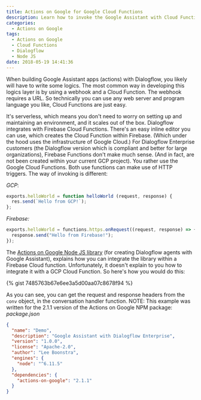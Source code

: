 ```yaml
---
title: Actions on Google for Google Cloud Functions
description: Learn how to invoke the Google Assistant with Cloud Functions
categories:
  - Actions on Google
tags:
  - Actions on Google
  - Cloud Functions
  - Dialogflow
  - Node JS
date: 2018-05-19 14:41:36
---
```


When building Google Assistant apps (actions) with Dialogflow, you likely will have to write some logics. The most common way in developing this logics layer is by using a webhook and a Cloud Function. The webhook requires a URL. So technically you can use any web server and program language you like, Cloud Functions are just easy.
<!-- more -->
It's serverless, which means you don't need to worry on setting up and maintaining an environment, and it scales out of the box. Dialogflow integrates with Firebase Cloud Functions. There's an easy inline editor you can use, which creates the Cloud Function within Firebase. (Which under the hood uses the infrastructure of Google Cloud.) For Dialogflow Enterprise customers (the Dialogflow version which is compliant and better for large organizations), Firebase Functions don't make much sense. (And in fact, are not been created within your current GCP project). You rather use the Google Cloud Functions. Both use functions can make use of HTTP triggers. The way of invoking is different: 

*GCP*:

``` JavaScript 
exports.helloWorld = function helloWorld (request, response) { 
  res.send(`Hello from GCP!`); 
};
```


*Firebase:* 

``` JavaScript
exports.helloWorld = functions.https.onRequest((request, response) => { 
  response.send("Hello from Firebase!"); 
}); 
```

The [Actions on Google Node JS library](https://www.npmjs.com/package/actions-on-google) (for creating Dialogflow agents with Google Assistant), explains how you can integrate the library within a Firebase Cloud function. Unfortunately, it doesn't explain to you how to integrate it with a GCP Cloud Function. So here's how you would do this: 

{% gist 7485763b67e6ee3a5d00aa07c8678f94 %}

As you can see, you can get the request and response headers from the `conv` object, in the conversation handler function. NOTE: This example was written for the 2.1.1 version of the Actions on Google NPM package: *package.json* 

``` JSON 
{ 
  "name": "Demo", 
  "description": "Google Assistant with Dialogflow Enterprise", 
  "version": "1.0.0", 
  "license": "Apache-2.0", 
  "author": "Lee Boonstra", 
  "engines": { 
    "node": "^6.11.5" 
  }, 
  "dependencies": { 
    "actions-on-google": "2.1.1" 
  } 
}
```